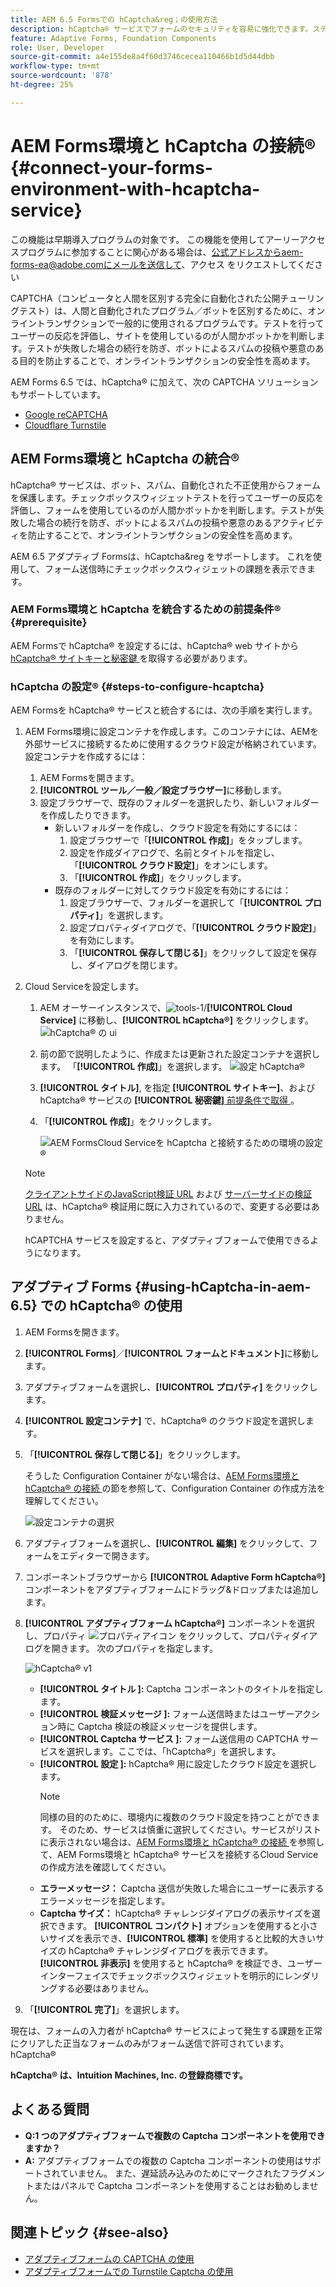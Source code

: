 ```yaml
---
title: AEM 6.5 Formsでの hCaptcha&reg；の使用方法
description: hCaptcha® サービスでフォームのセキュリティを容易に強化できます。ステップバイステップガイドをご用意しております。
feature: Adaptive Forms, Foundation Components
role: User, Developer
source-git-commit: a4e155de8a4f60d3746cecea110466b1d5d44dbb
workflow-type: tm+mt
source-wordcount: '878'
ht-degree: 25%

---
```


# AEM Forms環境と hCaptcha の接続® {#connect-your-forms-environment-with-hcaptcha-service}

<!--

<span class="preview"> This feature is under the Early Adopter Program. You can write to aem-forms-ea@adobe.com from your official email id to join the early adopter program and request access to the capability. </span>

-->

<span class="preview"> この機能は早期導入プログラムの対象です。 この機能を使用してアーリーアクセスプログラムに参加することに関心がある場合は、公式アドレスからaem-forms-ea@adobe.comにメールを送信して、アクセス </span> をリクエストしてください

CAPTCHA（コンピュータと人間を区別する完全に自動化された公開チューリングテスト）は、人間と自動化されたプログラム／ボットを区別するために、オンライントランザクションで一般的に使用されるプログラムです。テストを行ってユーザーの反応を評価し、サイトを使用しているのが人間かボットかを判断します。テストが失敗した場合の続行を防ぎ、ボットによるスパムの投稿や悪意のある目的を防止することで、オンライントランザクションの安全性を高めます。

AEM Forms 6.5 では、hCaptcha® に加えて、次の CAPTCHA ソリューションもサポートしています。

* [Google reCAPTCHA](/help/forms/using/captcha-adaptive-forms.md)
* [Cloudflare Turnstile](/help/forms/using/integrate-adaptive-forms-turnstile.md)

## AEM Forms環境と hCaptcha の統合®

hCaptcha® サービスは、ボット、スパム、自動化された不正使用からフォームを保護します。チェックボックスウィジェットテストを行ってユーザーの反応を評価し、フォームを使用しているのが人間かボットかを判断します。テストが失敗した場合の続行を防ぎ、ボットによるスパムの投稿や悪意のあるアクティビティを防止することで、オンライントランザクションの安全性を高めます。

AEM 6.5 アダプティブ Formsは、hCaptcha&amp;reg をサポートします。 これを使用して、フォーム送信時にチェックボックスウィジェットの課題を表示できます。

<!-- ![hCaptcha&reg;](assets/hCaptcha&reg;-challenge.png)-->


### AEM Forms環境と hCaptcha を統合するための前提条件® {#prerequisite}

AEM Formsで hCaptcha® を設定するには、hCaptcha® web サイトから [hCaptcha® サイトキーと秘密鍵 ](https://docs.hcaptcha.com/switch/#get-your-hcaptcha-sitekey-and-secret-key) を取得する必要があります。

### hCaptcha の設定® {#steps-to-configure-hcaptcha}

AEM Formsを hCaptcha® サービスと統合するには、次の手順を実行します。

1. AEM Forms環境に設定コンテナを作成します。このコンテナには、AEMを外部サービスに接続するために使用するクラウド設定が格納されています。 設定コンテナを作成するには：
   1. AEM Formsを開きます。
   1. **[!UICONTROL ツール／一般／設定ブラウザー]**&#x200B;に移動します。
   1. 設定ブラウザーで、既存のフォルダーを選択したり、新しいフォルダーを作成したりできます。
      * 新しいフォルダーを作成し、クラウド設定を有効にするには：
         1. 設定ブラウザーで「**[!UICONTROL 作成]**」をタップします。
         1. 設定を作成ダイアログで、名前とタイトルを指定し、「**[!UICONTROL クラウド設定]**」をオンにします。
         1. 「**[!UICONTROL 作成]**」をクリックします。
      * 既存のフォルダーに対してクラウド設定を有効にするには：
         1. 設定ブラウザーで、フォルダーを選択して「**[!UICONTROL プロパティ]**」を選択します。
         1. 設定プロパティダイアログで、「**[!UICONTROL クラウド設定]**」を有効にします。
         1. 「**[!UICONTROL 保存して閉じる]**」をクリックして設定を保存し、ダイアログを閉じます。

1. Cloud Serviceを設定します。
   1. AEM オーサーインスタンスで、![tools-1](assets/tools-1.png)/**[!UICONTROL Cloud Service]** に移動し、**[!UICONTROL hCaptcha®]** をクリックします。
      ![hCaptcha® の ui](assets/hcaptcha-in-ui.png)
   1. 前の節で説明したように、作成または更新された設定コンテナを選択します。 「**[!UICONTROL 作成]**」を選択します。
      ![ 設定 hCaptcha®](assets/config-hcaptcha.png)
   1. **[!UICONTROL タイトル]**, <!--**[!UICONTROL Name]**--> を指定 **[!UICONTROL サイトキー]**、および hCaptcha® サービスの **[!UICONTROL 秘密鍵]**[ 前提条件で取得 ](#prerequisite)。
   1. 「**[!UICONTROL 作成]**」をクリックします。

      ![AEM FormsCloud Serviceを hCaptcha と接続するための環境の設定®](assets/create-hcaptcha-config.png)

   >[!NOTE]
   > [ クライアントサイドのJavaScript検証 URL](https://docs.hcaptcha.com/#add-the-hcaptcha-widget-to-your-webpage) および [ サーバーサイドの検証 URL](https://docs.hcaptcha.com/#verify-the-user-response-server-side) は、hCaptcha® 検証用に既に入力されているので、変更する必要はありません。

   hCAPTCHA サービスを設定すると、アダプティブフォームで使用できるようになります。

## アダプティブ Forms {#using-hCaptcha-in-aem-6.5} での hCaptcha® の使用

1. AEM Formsを開きます。
1. **[!UICONTROL Forms]**／**[!UICONTROL フォームとドキュメント]**&#x200B;に移動します。
1. アダプティブフォームを選択し、**[!UICONTROL プロパティ]** をクリックします。
1. **[!UICONTROL 設定コンテナ]** で、hCaptcha® のクラウド設定を選択します。
1. 「**[!UICONTROL 保存して閉じる]**」をクリックします。

   そうした Configuration Container がない場合は、[AEM Forms環境と hCaptcha® の接続 ](#connect-your-forms-environment-with-hcaptcha-service) の節を参照して、Configuration Container の作成方法を理解してください。

   ![設定コンテナの選択](/help/forms/using/assets/captcha-properties.png)

1. アダプティブフォームを選択し、**[!UICONTROL 編集]** をクリックして、フォームをエディターで開きます。
1. コンポーネントブラウザーから **[!UICONTROL Adaptive Form hCaptcha®]** コンポーネントをアダプティブフォームにドラッグ&amp;ドロップまたは追加します。
1. **[!UICONTROL アダプティブフォーム hCaptcha®]** コンポーネントを選択し、プロパティ ![ プロパティアイコン ](assets/configure-icon.svg) をクリックして、プロパティダイアログを開きます。 次のプロパティを指定します。

   ![hCaptcha® v1](assets/config-hcaptcha-v1-img.png)

   * **[!UICONTROL タイトル ]:** Captcha コンポーネントのタイトルを指定します。
   * **[!UICONTROL 検証メッセージ ]:** フォーム送信時またはユーザーアクション時に Captcha 検証の検証メッセージを提供します。
   * **[!UICONTROL Captcha サービス ]:** フォーム送信用の CAPTCHA サービスを選択します。ここでは、「hCaptcha®」を選択します。
   * **[!UICONTROL 設定 ]:** hCaptcha® 用に設定したクラウド設定を選択します。
     >[!NOTE]
     >同様の目的のために、環境内に複数のクラウド設定を持つことができます。 そのため、サービスは慎重に選択してください。サービスがリストに表示されない場合は、[AEM Forms環境と hCaptcha® の接続 ](#connect-your-forms-environment-with-hcaptcha-service) を参照して、AEM Forms環境と hCaptcha® サービスを接続するCloud Serviceの作成方法を確認してください。
   * **エラーメッセージ：** Captcha 送信が失敗した場合にユーザーに表示するエラーメッセージを指定します。
   * **Captcha サイズ：** hCaptcha® チャレンジダイアログの表示サイズを選択できます。 **[!UICONTROL コンパクト]** オプションを使用すると小さいサイズを表示でき、**[!UICONTROL 標準]** を使用すると比較的大きいサイズの hCaptcha® チャレンジダイアログを表示できます。**[!UICONTROL 非表示]** を使用すると hCaptcha® を検証でき、ユーザーインターフェイスでチェックボックスウィジェットを明示的にレンダリングする必要はありません。

1. 「**[!UICONTROL 完了]**」を選択します。


現在は、フォームの入力者が hCaptcha® サービスによって発生する課題を正常にクリアした正当なフォームのみがフォーム送信で許可されています。 hCaptcha®

**hCaptcha® は、Intuition Machines, Inc. の登録商標です。**


## よくある質問

* **Q:1 つのアダプティブフォームで複数の Captcha コンポーネントを使用できますか？**
* **A:** アダプティブフォームでの複数の Captcha コンポーネントの使用はサポートされていません。 また、遅延読み込みのためにマークされたフラグメントまたはパネルで Captcha コンポーネントを使用することはお勧めしません。

## 関連トピック {#see-also}

* [アダプティブフォームの CAPTCHA の使用](/help/forms/using/captcha-adaptive-forms.md)
* [アダプティブフォームでの Turnstile Captcha の使用](/help/forms/using/integrate-adaptive-forms-turnstile.md)

